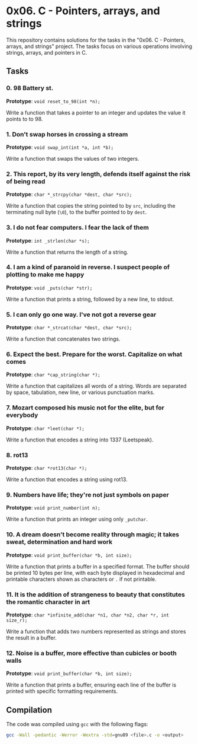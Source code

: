 # 0x06. C - Pointers, arrays, and strings

This repository contains solutions for the tasks in the "0x06. C - Pointers, arrays, and strings" project. The tasks focus on various operations involving strings, arrays, and pointers in C.

## Tasks

### 0. 98 Battery st.

**Prototype**: `void reset_to_98(int *n);`

Write a function that takes a pointer to an integer and updates the value it points to to 98.

### 1. Don't swap horses in crossing a stream

**Prototype**: `void swap_int(int *a, int *b);`

Write a function that swaps the values of two integers.

### 2. This report, by its very length, defends itself against the risk of being read

**Prototype**: `char *_strcpy(char *dest, char *src);`

Write a function that copies the string pointed to by `src`, including the terminating null byte (`\0`), to the buffer pointed to by `dest`.

### 3. I do not fear computers. I fear the lack of them

**Prototype**: `int _strlen(char *s);`

Write a function that returns the length of a string.

### 4. I am a kind of paranoid in reverse. I suspect people of plotting to make me happy

**Prototype**: `void _puts(char *str);`

Write a function that prints a string, followed by a new line, to stdout.

### 5. I can only go one way. I've not got a reverse gear

**Prototype**: `char *_strcat(char *dest, char *src);`

Write a function that concatenates two strings.

### 6. Expect the best. Prepare for the worst. Capitalize on what comes

**Prototype**: `char *cap_string(char *);`

Write a function that capitalizes all words of a string. Words are separated by space, tabulation, new line, or various punctuation marks.

### 7. Mozart composed his music not for the elite, but for everybody

**Prototype**: `char *leet(char *);`

Write a function that encodes a string into 1337 (Leetspeak).

### 8. rot13

**Prototype**: `char *rot13(char *);`

Write a function that encodes a string using rot13.

### 9. Numbers have life; they're not just symbols on paper

**Prototype**: `void print_number(int n);`

Write a function that prints an integer using only `_putchar`.

### 10. A dream doesn't become reality through magic; it takes sweat, determination and hard work

**Prototype**: `void print_buffer(char *b, int size);`

Write a function that prints a buffer in a specified format. The buffer should be printed 10 bytes per line, with each byte displayed in hexadecimal and printable characters shown as characters or `.` if not printable.

### 11. It is the addition of strangeness to beauty that constitutes the romantic character in art

**Prototype**: `char *infinite_add(char *n1, char *n2, char *r, int size_r);`

Write a function that adds two numbers represented as strings and stores the result in a buffer.

### 12. Noise is a buffer, more effective than cubicles or booth walls

**Prototype**: `void print_buffer(char *b, int size);`

Write a function that prints a buffer, ensuring each line of the buffer is printed with specific formatting requirements.

## Compilation

The code was compiled using `gcc` with the following flags:

```sh
gcc -Wall -pedantic -Werror -Wextra -std=gnu89 <file>.c -o <output>

